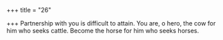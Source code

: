 +++
title = "26"

+++
Partnership with you is difficult to attain. You are, o hero, the cow for  him who seeks cattle.
Become the horse for him who seeks horses.